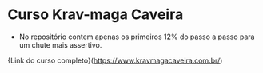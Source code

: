 # Curso Krav-maga Caveira

* No repositório contem apenas os primeiros 12% do passo a passo para um chute mais assertivo.

{Link do curso completo}(https://www.kravmagacaveira.com.br/)
